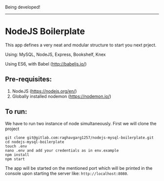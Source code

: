 Being developed!

---

# NodeJS Boilerplate

This app defines a very neat and modular structure to start you next prject.

Using: MySQL, NodeJS, Express, Bookshelf, Knex

Using ES6, with Babel (http://babeljs.io/)


## Pre-requisites:
1. NodeJS (https://nodejs.org/en/)
2. Globally installed nodemon (https://nodemon.io/)


## To run:
We have to run two instance of node simultaneously. First we will clone the project
```
git clone git@gitlab.com:raghavgarg1257/nodejs-mysql-boilerplate.git
cd nodejs-mysql-boilerplate
touch .env
nano .env and add your credentials as in env.example
npm install
npm start
```
The app will be started on the mentioned port which will be printed in the console upon starting the server like: `http://localhost:8080`.
